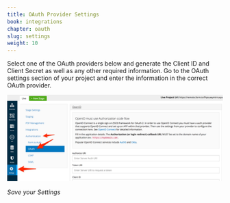 ```yaml
---
title: OAuth Provider Settings
book: integrations
chapter: oauth
slug: settings
weight: 10
---
```

Select one of the OAuth providers below and generate the Client ID and Client Secret as well as any other required information. Go to the OAuth settings section of your project and enter the information in the correct OAuth provider.

![](/assets/img/integrations/oauth/settings.png)

*Save your Settings*
